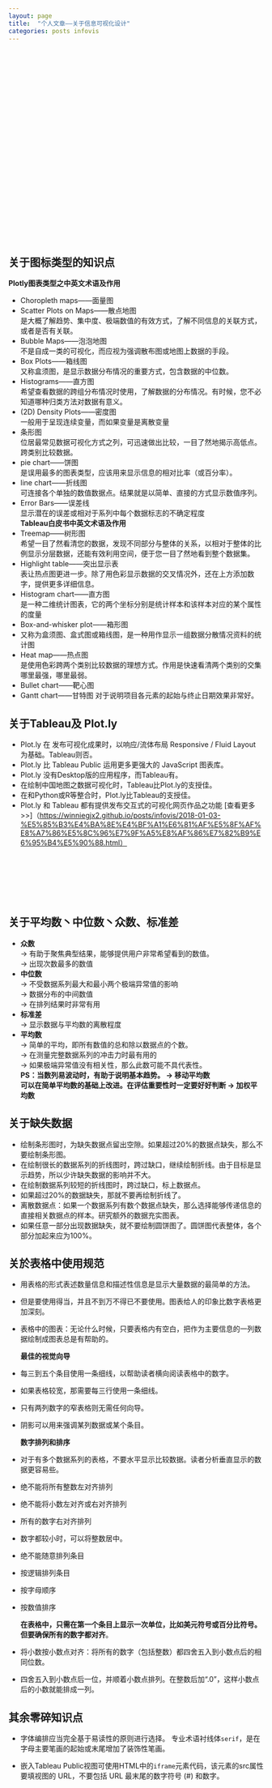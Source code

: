 ```yaml
---
layout: page
title:  "个人文章——关于信息可视化设计"
categories: posts infovis
---
```

<br><br><br><br><br><br><br><br><br><br><br><br><br><br><br><br><br><br><br><br><br><br>
## 关于图标类型的知识点
**Plotly图表类型之中英文术语及作用**
- Choropleth maps——面量图  
- Scatter Plots on Maps——散点地图  
 是大概了解趋势、集中度、极端数值的有效方式，了解不同信息的关联方式，或者是否有关联。
- Bubble Maps——泡泡地图  
不是自成一类的可视化，而应视为强调散布图或地图上数据的手段。 
- Box Plots——箱线图  
又称盒须图，是显示数据分布情况的重要方式，包含数据的中位数。  
- Histograms——直方图  
希望查看数据的跨组分布情况时使用，了解数据的分布情况。有时候，您不必知道哪种归类方法对数据有意义。
- (2D) Density Plots——密度图  
 一般用于呈现连续变量，而如果变量是离散变量
- 条形图  
位居最常见数据可视化方式之列，可迅速做出比较，一目了然地揭示高低点。跨类别比较数据。  
- pie chart——饼图  
是误用最多的图表类型，应该用来显示信息的相对比率（或百分率）。 
- line chart——折线图  
可连接各个单独的数值数据点。结果就是以简单、直接的方式显示数值序列。
- Error Bars——误差线  
 显示潜在的误差或相对于系列中每个数据标志的不确定程度  
 **Tableau白皮书中英文术语及作用**  
- Treemap——树形图  
希望一目了然看清您的数据，发现不同部分与整体的关系，以相对于整体的比例显示分层数据，还能有效利用空间，便于您一目了然地看到整个数据集。  
- Highlight table——突出显示表  
  表让热点图更进一步。除了用色彩显示数据的交叉情况外，还在上方添加数字，提供更多详细信息。  
- Histogram chart——直方图  
 是一种二维统计图表，它的两个坐标分别是统计样本和该样本对应的某个属性的度量
- Box-and-whisker plot——箱形图  
- 又称为盒须图、盒式图或箱线图，是一种用作显示一组数据分散情况资料的统计图
- Heat map——热点图  
是使用色彩跨两个类别比较数据的理想方式。作用是快速看清两个类别的交集哪里最强，哪里最弱。
- Bullet chart——靶心图  
- Gantt chart——甘特图 
对于说明项目各元素的起始与终止日期效果非常好。
## 关于Tableau及 Plot.ly
- Plot.ly 在 发布可视化成果时，以响应/流体布局 Responsive / Fluid Layout 为基础。Tableau则否。
- Plot.ly 比  Tableau Public 运用更多更强大的 JavaScript 图表库。
- Plot.ly 没有Desktop版的应用程序，而Tableau有。
- 在绘制中国地图之数据可视化时，Tableau比Plot.ly的支授佳。
- 在和Python或R等整合时，Plot.ly比Tableau的支授佳。
- Plot.ly 和 Tableau 都有提供发布交互式的可视化网页作品之功能
[查看更多>>]（https://winniegjx2.github.io/posts/infovis/2018-01-03-%E5%85%B3%E4%BA%8E%E4%BF%A1%E6%81%AF%E5%8F%AF%E8%A7%86%E5%8C%96%E7%9F%A5%E8%AF%86%E7%82%B9%E6%95%B4%E5%90%88.html）
<br><br><br><br><br><br><br>
## 关于平均数丶中位数丶众数、标准差
- **众数**   
 → 有助于聚焦典型结果，能够提供用户非常希望看到的数值。  
       → 出现次数最多的数值
- **中位数**   
 → 不受数据系列最大和最小两个极端异常值的影响   
→ 数据分布的中间数值  
→ 在排列结果时非常有用
- **标准差**  
 → 显示数据与平均数的离散程度
- **平均数**  
 → 简单的平均，即所有数值的总和除以数据点的个数。  
→ 在测量完整数据系列的冲击力时最有用的  
→ 如果极端异常值没有相关性，那么此数可能不具代表性。   
  **PS：当数列易波动时，有助于说明基本趋势。 → 移动平均数**  
**可以在简单平均数的基础上改进。在评估重要性时一定要好好判断 → 加权平均数**

## 关于缺失数据
- 绘制条形图时，为缺失数据点留出空隙。如果超过20%的数据点缺失，那么不要绘制条形图。
- 在绘制很长的数据系列的折线图时，跨过缺口，继续绘制折线。由于目标是显示趋势，所以少许缺失数据的影响并不大。
- 在绘制数据系列较短的折线图时，跨过缺口，标上数据点。
- 如果超过20%的数据缺失，那就不要再绘制折线了。
- 离散数据点：如果一个数据系列有数个数据点缺失，那么选择能够传递信息的直接相关数据点的样本。研究额外的数据充实图表。
- 如果任意一部分出现数据缺失，就不要绘制圆饼图了。圆饼图代表整体，各个部分加起来应为100%。


## 关於表格中使用规范
- 用表格的形式表述数量信息和描述性信息是显示大量数据的最简单的方法。
- 但是要使用得当，并且不到万不得已不要使用。图表给人的印象比数字表格更加深刻。
- 表格中的图表：无论什么时候，只要表格内有空白，把作为主要信息的一列数据绘制成图表总是有帮助的。
 
  **最佳的视觉向导**
- 每三到五个条目使用一条细线，以帮助读者横向阅读表格中的数字。
- 如果表格较宽，那需要每三行使用一条细线。
- 只有两列数字的窄表格则无需任何向导。
- 阴影可以用来强调某列数据或某个条目。
  
   **数字排列和排序**
- 对于有多个数据系列的表格，不要水平显示比较数据。读者分析垂直显示的数据更容易些。
- 绝不能将所有整数左对齐排列
- 绝不能将小数左对齐或右对齐排列
- 所有的数字右对齐排列  
- 数字都较小时，可以将整数居中。
- 绝不能随意排列条目
- 按逻辑排列条目
- 按字母顺序
- 按数值排序  
 
   **在表格中，只需在第一个条目上显示一次单位，比如美元符号或百分比符号。但要确保所有的数字都对齐**。
- 将小数按小数点对齐：将所有的数字（包括整数）都四舍五入到小数点后的相同位数。
- 四舍五入到小数点后一位，并顺着小数点排列。在整数后加“.0”，这样小数点后的小数就能排成一列。

## 其余零碎知识点
- 字体编排应当完全基于易读性的原则进行选择。
专业术语衬线体```serif```，是在字母主要笔画的起始或末尾增加了装饰性笔画。

- 嵌入Tableau Public视图可使用HTML中的```iframe```元素代码，该元素的src属性要填视图的 URL，不要包括 URL 最末尾的数字符号 (#) 和数字。











